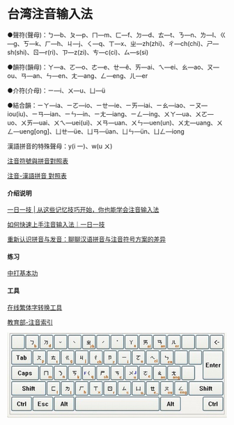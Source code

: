 # 台湾注音输入法


●聲符(聲母)：ㄅ—b、ㄆ—p、ㄇ—m、ㄈ—f、ㄉ—d、ㄊ—t、ㄋ—n、ㄌ—l、ㄍ—g、ㄎ—k、ㄏ—h、ㄐ—j、ㄑ—q、ㄒ—x、ㄓ—zh(zhi)、ㄔ—ch(chi)、ㄕ—sh(shi)、ㄖ—r(ri)、ㄗ—z(zi)、ㄘ—c(ci)、ㄙ—s(si)

●韻符(韻母)：ㄚ—a、ㄛ—o、ㄜ—e、ㄝ—ê、ㄞ—ai、ㄟ—ei、ㄠ—ao、ㄡ—ou、ㄢ—an、ㄣ—en、ㄤ—ang、ㄥ—eng、ㄦ—er

●介符(介母)：ㄧ—i、ㄨ—u、ㄩ—ü

●結合韻：ㄧㄚ—ia、ㄧㄛ—io、ㄧㄝ—ie、ㄧㄞ—iai、ㄧㄠ—iao、ㄧㄡ—iou(iu)、ㄧㄢ—ian、ㄧㄣ—in、ㄧㄤ—iang、ㄧㄥ—ing、ㄨㄚ—ua、ㄨㄛ—uo、ㄨㄞ—uai、ㄨㄟ—uei(ui)、ㄨㄢ—uan、ㄨㄣ—uen(un)、ㄨㄤ—uang、ㄨㄥ—ueng[ong]、ㄩㄝ—üe、ㄩㄢ—üan、ㄩㄣ—ün、ㄩㄥ—iong

漢語拼音的特殊聲母：y(i 一)、w(u ㄨ)

[注音符號與拼音對照表](https://www.ifreesite.com/phonetic/phonetic.htm)

[注音-漢語拼音 對照表](http://www.erva.nl/zhuIn-hanIn.pdf)

#### 介绍说明
[一日一技 | 从这些记忆技巧开始，你也能学会注音输入法](https://sspai.com/post/75244)

[如何快速上手注音输入法｜一日一技](https://sspai.com/post/75103)

[重新认识拼音与发音：聊聊汉语拼音与注音符号方案的差异](https://sspai.com/post/75248)

#### 练习
[中打基本功](https://worldofkeyboards.com/bopomofo)

#### 工具

[在线繁体字转换工具](https://www.aies.cn)

[教育部-注音索引](https://dict.concised.moe.edu.tw/searchP.jsp?SN=ㄒ&SN2=ㄒㄧˊ&word=習&la=0&powerMode=0)

![注音符号键盘对照表](../images/台湾注音输入法/注音符号键盘对照表.jpg)
